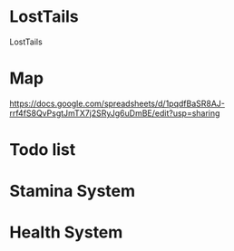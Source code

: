 # LostTails
LostTails

# Map
https://docs.google.com/spreadsheets/d/1pqdfBaSR8AJ-rrf4fS8QvPsgtJmTX7j2SRyJg6uDmBE/edit?usp=sharing
# Todo list
# Stamina System
# Health System
